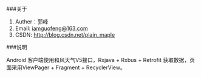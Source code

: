 ###关于

1. Auther：郭峰
2. Email: iamguofeng@163.com
3. CSDN: http://blog.csdn.net/plain_maple

###说明

Android 客户端使用和风天气V5接口，Rxjava + Rxbus + Retrofit 获取数据，页面采用ViewPager + Fragment + RecyclerView。









